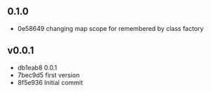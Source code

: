 
## 0.1.0
* 0e58649 changing map scope for remembered by class factory
## v0.0.1
* db1eab8 0.0.1
* 7bec9d5 first version
* 8f5e936 Initial commit

